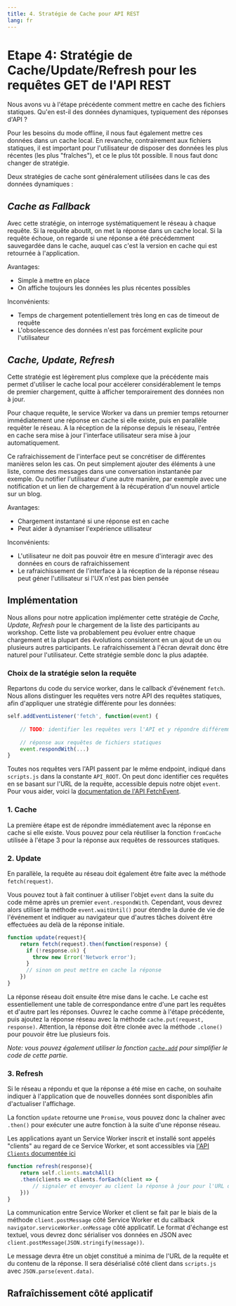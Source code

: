 ```yaml
---
title: 4. Stratégie de Cache pour API REST
lang: fr
---
```


# Etape 4: Stratégie de Cache/Update/Refresh pour les requêtes GET de l'API REST

Nous avons vu à l'étape précédente comment mettre en cache des fichiers statiques. Qu'en est-il des données dynamiques, typiquement des réponses d'API ?

Pour les besoins du mode offline, il nous faut également mettre ces données dans un cache local. En revanche, contrairement aux fichiers statiques, il est important pour l'utilisateur de disposer des données les plus récentes (les plus "fraîches"), et ce le plus tôt possible. Il nous faut donc changer de stratégie.

Deux stratégies de cache sont généralement utilisées dans le cas des données dynamiques :

## *Cache as Fallback*

Avec cette stratégie, on interroge systématiquement le réseau à chaque requête. Si la requête aboutit, on met la réponse dans un cache local. Si la requête échoue, on regarde si une réponse a été précédemment sauvegardée dans le cache, auquel cas c'est la version en cache qui est retournée à l'application.

Avantages:
- Simple à mettre en place
- On affiche toujours les données les plus récentes possibles

Inconvénients:
- Temps de chargement potentiellement très long en cas de timeout de requête
- L'obsolescence des données n'est pas forcément explicite pour l'utilisateur

## *Cache, Update, Refresh*

Cette stratégie est légèrement plus complexe que la précédente mais permet d'utiliser le cache local pour accélerer considérablement le temps de premier chargement, quitte à afficher temporairement des données non à jour.

Pour chaque requête, le service Worker va dans un premier temps retourner immédiatement une réponse en cache si elle existe, puis en parallèle requêter le réseau. A la réception de la réponse depuis le réseau, l'entrée en cache sera mise à jour l'interface utilisateur sera mise à jour automatiquement.

Ce rafraichissement de l'interface peut se concrétiser de différentes manières selon les cas. On peut simplement ajouter des éléments à une liste, comme des messages dans une conversation instantanée par exemple. Ou notifier l'utilisateur d'une autre manière, par exemple avec une notification et un lien de chargement à la récupération d'un nouvel article sur un blog.

Avantages:
- Chargement instantané si une réponse est en cache
- Peut aider à dynamiser l'expérience utilisateur

Inconvénients:
- L'utilisateur ne doit pas pouvoir être en mesure d'interagir avec des données en cours de rafraichissement
- Le rafraichissement de l'interface à la réception de la réponse réseau peut géner l'utilisateur si l'UX n'est pas bien pensée

## Implémentation

Nous allons pour notre application implémenter cette stratégie de *Cache, Update, Refresh* pour le chargement de la liste des participants au workshop. Cette liste va probablement peu évoluer entre chaque chargement et la plupart des évolutions consisteront en un ajout de un ou plusieurs autres participants. Le rafraichissement à l'écran devrait donc être naturel pour l'utilisateur. Cette stratégie semble donc la plus adaptée.

### Choix de la stratégie selon la requête

Repartons du code du service worker, dans le callback d'événement `fetch`. Nous allons distinguer les requêtes vers notre API des requêtes statiques, afin d'appliquer une stratégie différente pour les données:

```js
self.addEventListener('fetch', function(event) {
    
    // TODO: identifier les requêtes vers l'API et y répondre différemment
    
    // réponse aux requêtes de fichiers statiques
    event.respondWith(...)    
}
```

Toutes nos requêtes vers l'API passent par le même endpoint, indiqué dans `scripts.js` dans la constante `API_ROOT`. On peut donc identifier ces requêtes en se basant sur l'URL de la requête, accessible depuis notre objet `event`. Pour vous aider, voici la [documentation de l'API FetchEvent](https://developer.mozilla.org/en-US/docs/Web/API/FetchEvent).

### 1. Cache

La première étape est de répondre immédiatement avec la réponse en cache si elle existe. Vous pouvez pour cela réutiliser la fonction `fromCache` utilisée à l'étape 3 pour la réponse aux requêtes de ressources statiques.

### 2. Update

En parallèle, la requête au réseau doit également être faite avec la méthode `fetch(request)`.

Vous pouvez tout à fait continuer à utiliser l'objet `event` dans la suite du code même après un premier `event.respondWith`. Cependant, vous devrez alors utiliser la méthode `event.waitUntil()` pour étendre la durée de vie de l'événement et indiquer au navigateur que d'autres tâches doivent être effectuées au delà de la réponse initiale.

```js
function update(request){
	return fetch(request).then(function(response) {
      if (!response.ok) {
        throw new Error('Network error');
      }
      // sinon on peut mettre en cache la réponse
    })
}
```

La réponse réseau doit ensuite être mise dans le cache. Le cache est essentiellement une table de correspondance entre d'une part les requêtes et d'autre part les réponses. Ouvrez le cache comme à l'étape précédente, puis ajoutez la réponse réseau avec la méthode `cache.put(request, response)`. Attention, la réponse doit être clonée avec la méthode `.clone()` pour pouvoir être lue plusieurs fois.

*Note: vous pouvez également utiliser la fonction [`cache.add`](https://developer.mozilla.org/en-US/docs/Web/API/Cache/add) pour simplifier le code de cette partie.*

### 3. Refresh

Si le réseau a répondu et que la réponse a été mise en cache, on souhaite indiquer à l'application que de nouvelles données sont disponibles afin d'actualiser l'affichage.

La fonction `update` retourne une `Promise`, vous pouvez donc la chaîner avec `.then()` pour exécuter une autre fonction à la suite d'une réponse réseau.

Les applications ayant un Service Worker inscrit et installé sont appelés "clients" au regard de ce Service Worker, et sont accessibles via [l'API `Clients` documentée ici](https://developer.mozilla.org/en-US/docs/Web/API/Clients)

```js
function refresh(response){
	return self.clients.matchAll()
	.then(clients => clients.forEach(client => {
		// signaler et envoyer au client la réponse à jour pour l'URL donnée
	}))
}
```

La communication entre Service Worker et client se fait par le biais de la méthode `client.postMessage` côté Service Worker et du callback `navigator.serviceWorker.onMessage` côté applicatif. Le format d'échange est textuel, vous devrez donc sérialiser vos données en JSON avec `client.postMessage(JSON.stringify(message))`.

Le message devra être un objet constitué a minima de l'URL de la requête et du contenu de la réponse. Il sera désérialisé côté client dans `scripts.js` avec `JSON.parse(event.data)`.

## Rafraîchissement côté applicatif


